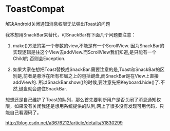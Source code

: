 # ToastCompat
解决Android关闭通知消息权限无法弹出Toast的问题 

我本想用SnackBar来替代，可SnackBar有下面几个问题要注意：
1. make()方法的第一个参数的view,不能是有一个ScrollView.
因为SnackBar的实现逻辑是往这个View去addView.而ScrollView我们知道,是只能有一个Child的.否则会Exception.

2. 如果大家在想把Toast替换成SnackBar.需要注意的是,Toast和SnackBar的区别是,前者是悬浮在所有布局之上的包括键盘,而SnackBar是在View上直接addView的.
所以SnackBar.show()的时候,要注意先把Keyboard.hide()了.不然,键盘就会遮住SnackBar.

想想还是自己维护了Toast的队列，那么首先要判断用户是否关闭了消息通知权限，如果没有关闭我还是想用系统提供的队列,网上了很多没有发现可用代码，只能自己看源码了。

http://blog.csdn.net/a3676212/article/details/51830299
